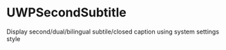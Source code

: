 # UWPSecondSubtitle
Display second/dual/bilingual subtile/closed caption using system settings style
